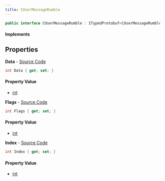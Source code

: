 ```yaml
---
title: CUserMessageRumble
---
```


```csharp
public interface CUserMessageRumble : ITypedProtobuf<CUserMessageRumble>, INativeHandle, INetMessage<CUserMessageRumble>, IDisposable
```

#### Implements

## Properties

**Data** - [Source Code](https://github.com/swiftly-solution/swiftlys2/blob/main/managed/src/SwiftlyS2.Generated/Protobufs/Interfaces/CUserMessageRumble.cs#L21)

```csharp
int Data { get; set; }
```

#### Property Value

- [int](https://learn.microsoft.com/dotnet/api/system.int32)

**Flags** - [Source Code](https://github.com/swiftly-solution/swiftlys2/blob/main/managed/src/SwiftlyS2.Generated/Protobufs/Interfaces/CUserMessageRumble.cs#L24)

```csharp
int Flags { get; set; }
```

#### Property Value

- [int](https://learn.microsoft.com/dotnet/api/system.int32)

**Index** - [Source Code](https://github.com/swiftly-solution/swiftlys2/blob/main/managed/src/SwiftlyS2.Generated/Protobufs/Interfaces/CUserMessageRumble.cs#L18)

```csharp
int Index { get; set; }
```

#### Property Value

- [int](https://learn.microsoft.com/dotnet/api/system.int32)

